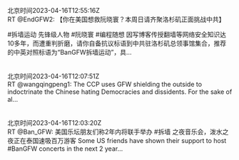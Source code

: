 北京时间2023-04-16T12:55:16Z<br>RT @EndGFW2: 【你在美国想救阮晓寰？本周日请齐聚洛杉矶正面挑战中共】

#拆墙运动 先锋级人物 #阮晓寰 #编程随想 因写博客传授翻墙等网络安全知识达10多年，而遭重判折磨，请你自备抗议标语到中共驻洛杉矶总领事馆集合，推荐的中英对照标语为“BanGFW拆墙运动”，具…<br><br><br>北京时间2023-04-16T12:07:51Z<br>RT @wangqingpeng1: The CCP uses GFW shielding the outside to indoctrinate the Chinese hating Democracies and dissidents.
For the sake of al…<br><br><br>北京时间2023-04-16T12:03:20Z<br>RT @Ban_GFW: 美国乐坛朋友们称2年内将联手举办 #拆墙 之夜音乐会，泼水之夜正在泰国速吸百万游客
Some US friends have shown their support to host #BanGFW concerts in the next 2 year…<br><br><br>